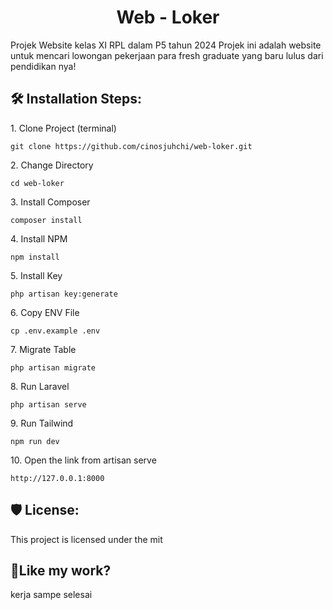 <h1 align="center" id="title">Web - Loker</h1>

<p id="description">Projek Website kelas XI RPL dalam P5 tahun 2024 Projek ini adalah website untuk mencari lowongan pekerjaan para fresh graduate yang baru lulus dari pendidikan nya!</p>

<h2>🛠️ Installation Steps:</h2>

<p>1. Clone Project (terminal)</p>

```
git clone https://github.com/cinosjuhchi/web-loker.git
```

<p>2. Change Directory</p>

```
cd web-loker
```

<p>3. Install Composer</p>

```
composer install
```

<p>4. Install NPM</p>

```
npm install
```

<p>5. Install Key</p>

```
php artisan key:generate
```

<p>6. Copy ENV File</p>

```
cp .env.example .env
```

<p>7. Migrate Table</p>

```
php artisan migrate
```

<p>8. Run Laravel</p>

```
php artisan serve
```

<p>9. Run Tailwind</p>

```
npm run dev
```

<p>10. Open the link from artisan serve</p>

```
http://127.0.0.1:8000
```

<h2>🛡️ License:</h2>

This project is licensed under the mit

<h2>💖Like my work?</h2>

kerja sampe selesai
